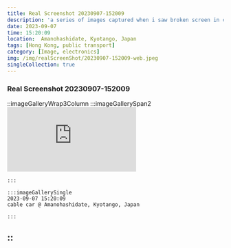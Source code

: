 ```yaml
---
title: Real Screenshot 20230907-152009
description: 'a series of images captured when i saw broken screen in city'
date: 2023-09-07
time: 15:20:09
location:  Amanohashidate, Kyotango, Japan
tags: [Hong Kong, public transport]
category: [Image, electronics]
img: /img/realScreenShot/20230907-152009-web.jpeg
singleCollection: true
---
```





### Real Screenshot 20230907-152009
::imageGalleryWrap3Column
    :::imageGallerySpan2
    <iframe style="aspect-ratio: 16/9;" class="w-full " src="https://www.youtube.com/embed/NQAJiZzKBaM?si=13Uczr17mns5eR0J&amp;controls=0" title="YouTube video player" frameborder="0" allow="accelerometer; autoplay; clipboard-write; encrypted-media; gyroscope; picture-in-picture; web-share" allowfullscreen></iframe>

    :::
    
    :::imageGallerySingle
    2023-09-07 15:20:09  
    cable car @ Amanohashidate, Kyotango, Japan

    :::
::
---

